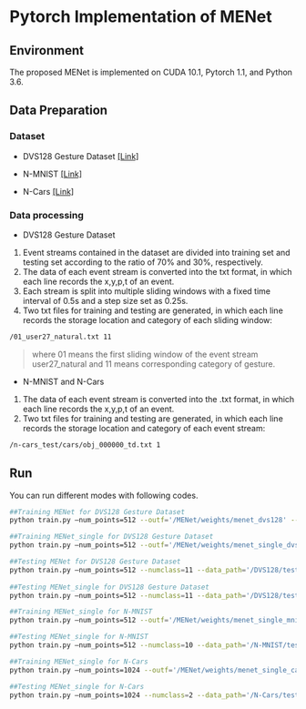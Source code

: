 # Pytorch Implementation of MENet
## Environment
The proposed MENet is implemented on CUDA 10.1, Pytorch 1.1, and Python 3.6.
## Data Preparation
### Dataset
* DVS128 Gesture Dataset [[Link]](https://research.ibm.com/interactive/dvsgesture/)

* N-MNIST [[Link]](https://www.garrickorchard.com/datasets/n-mnist)

* N-Cars [[Link]](https://www.prophesee.ai/2018/03/13/dataset-n-cars/)
### Data processing
* DVS128 Gesture Dataset

1. Event streams contained in the dataset are divided into training set and testing set according to the ratio of 70% and 30%, respectively. 
2. The data of each event stream is converted into the txt format, in which each line records the x,y,p,t of an event. 
3. Each stream is split into multiple sliding windows with a fixed time interval of 0.5s and a step size set as 0.25s.
4. Two txt files for training and testing are generated, in which each line records the storage location and category of each sliding window:
  ```sh
  /01_user27_natural.txt 11	
 ```
   >where 01 means the first sliding window of the event stream user27_natural and 11 means corresponding category of gesture.

* N-MNIST and N-Cars
1. The data of each event stream is converted into the .txt format, in which each line records the x,y,p,t of an event.
2. Two txt files for training and testing are generated, in which each line records the storage location and category of each event stream:
  ```sh
  /n-cars_test/cars/obj_000000_td.txt 1	
 ```
 ## Run
 You can run different modes with following codes.
 ```sh
 ##Training MENet for DVS128 Gesture Dataset
python train.py –num_points=512 --outf='/MENet/weights/menet_dvs128' --numclass=11 --data_path='/DVS128/train_sliding_window.txt' --phase='train_MENet'

##Training MENet_single for DVS128 Gesture Dataset
python train.py –num_points=512 --outf='/MENet/weights/menet_single_dvs128' --numclass=11 --data_path='/DVS128/train_sliding_window.txt' --phase='train_MENet_single'

##Testing MENet for DVS128 Gesture Dataset
python train.py –num_points=512 --numclass=11 --data_path='/DVS128/test_sliding_window.txt' --model=’/weights/menet_dvs.pth’ --phase='test_MENet'
	
##Testing MENet_single for DVS128 Gesture Dataset
python train.py –num_points=512 --numclass=11 --data_path='/DVS128/test_sliding_window.txt' --model=’/weights/menet_single_dvs.pth’ --phase='test_MENet_single'
 ```

 ```sh
##Training MENet_single for N-MNIST
python train.py –num_points=512 --outf='/MENet/weights/menet_single_mnist' --numclass=10 --data_path='/N-MNIST/train.txt' --phase='train_MENet_single'

##Testing MENet_single for N-MNIST
python train.py –num_points=512 --numclass=10 --data_path='/N-MNIST/test.txt'  --model=’/weights/menet_single_mnist.pth’ --phase='test_MENet_single'
 ```
 ```sh
##Training MENet_single for N-Cars
python train.py –num_points=1024 --outf='/MENet/weights/menet_single_cars' --numclass=2 --data_path='/N-Cars/train.txt' --phase='train_MENet_single'

##Testing MENet_single for N-Cars
python train.py –num_points=1024 --numclass=2 --data_path='/N-Cars/test.txt'  --model=’/weights/menet_single_cars.pth’ --phase='train_MENet_single'

  ```
